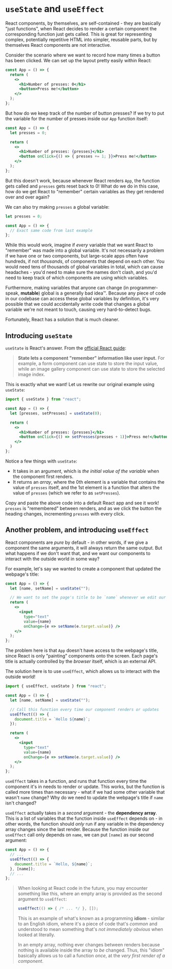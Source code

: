 # `useState` and `useEffect`

React components, by themselves, are self-contained - they are basically "just
functions", when React decides to render a certain component the corresponding
function just gets called. This is great for representing complex, potentially
repetitive HTML into simpler, reusable parts, but by themselves React components
are not interactive.

Consider the scenario where we want to record how many times a button has been
clicked. We can set up the layout pretty easily within React:

```jsx
const App = () => {
  return (
    <>
      <h1>Number of presses: 0</h1>
      <button>Press me!</button>
    </>
  );
};
```

But how do we keep track of the number of button presses? If we try to put the
variable for the number of presses inside our `App` function itself:

```jsx
const App = () => {
  let presses = 0;

  return (
    <>
      <h1>Number of presses: {presses}</h1>
      <button onClick={() => { presses += 1; }}>Press me!</button>
    </>
  );
};
```

But this doesn't work, because whenever React renders `App`, the function gets
called and `presses` gets reset back to 0! What do we do in this case, how do
we get React to "remember" certain variables as they get rendered over and over
again?

We can also try making `presses` a global variable:

```jsx
let presses = 0;

const App = () => {
  // Exact same code from last example
};
```

While this would work, imagine if *every* variable that we want React to "remember"
was made into a global variable. It's not necessarily a problem if we have one or
two components, but large-scale apps often have hundreds, if not *thousands*, of
components that depend on each other. You would need tens of thousands of global
variables in total, which can cause headaches - you'd need to make sure the names
don't clash, and you'd need to keep track of which components are using which
variables.

Furthermore, making variables that anyone can change (in programmer-speak, **mutable**)
global is a generally bad idea™️. Because any piece of code in our codebase can access
these global variables by definition, it's very possible that we could accidentally
write code that changes a global variable we're not meant to touch, causing very
hard-to-detect bugs.

Fortunately, React has a solution that is much cleaner.

## Introducing `useState`

`useState` is React's answer. From the [official React guide](https://react.dev/reference/react/hooks):

> **State lets a component "remember" information like user input.** For example,
> a form component can use state to store the input value, while an image gallery
> component can use state to store the selected image index.

This is exactly what we want! Let us rewrite our original example using `useState`:

```jsx
import { useState } from "react";

const App = () => {
  let [presses, setPresses] = useState(0);

  return (
    <>
      <h1>Number of presses: {presses}</h1>
      <button onClick={() => setPresses(presses + 1)}>Press me!</button>
    </>
  )
};
```

Notice a few things with `useState`:
- It takes in an argument, which is *the initial value of the variable* when the
  component first renders.
- It returns an *array*, where the 0th element is a variable that contains the
  value of `presses` itself, and the 1st element is a function that alters the
  value of `presses` (which we refer to as `setPresses`).

Copy and paste the above code into a default React app and see it work! `presses`
is "remembered" between renders, and as we click the button the heading changes,
incrementing `presses` with every click.

## Another problem, and introducing `useEffect`

React components are *pure* by default - in other words, if we give a component
the same arguments, it will always return the same output. But what happens if
we don't want that, and we want our components to interact with the outside world
in some way?

For example, let's say we wanted to create a component that updated the webpage's
title:

```jsx
const App = () => {
  let [name, setName] = useState("");

  // We want to set the page's title to be `name` whenever we edit our input
  return (
    <>
      <input
        type="text"
        value={name}
        onChange={e => setName(e.target.value)} />
    </>
  );
};
```

The problem here is that `App` doesn't have access to the webpage's title, since
React is only "painting" components onto the screen. Each page's title is actually
controlled by the *browser* itself, which is an external API.

The solution here is to use `useEffect`, which allows us to interact with the
outside world!

```jsx
import { useEffect, useState } from "react";

const App = () => {
  let [name, setName] = useState("");

  // Call this function every time our component renders or updates
  useEffect(() => {
    document.title = `Hello ${name}`;
  });

  return (
    <>
      <input
        type="text"
        value={name}
        onChange={e => setName(e.target.value)} />
    </>
  );
};
```

`useEffect` takes in a function, and runs that function every time the component
it's in needs to render or update. This works, but the function is called more
times than necessary - what if we had some other variable that wasn't `name` change?
Why do we need to update the webpage's title if `name` isn't changed?

`useEffect` actually takes in a *second* argument - the **dependency array**. This
is a list of variables that the function inside `useEffect` depends on - in other
words, the function should *only* run if any variable in the dependency array changes
since the last render. Because the function inside our `useEffect` call only depends
on `name`, we can put `[name]` as our second argument:

```jsx
const App = () => {
  // ...
  useEffect(() => {
    document.title = `Hello, ${name}`;
  }, [name]);
  // ...
};
```

> When looking at React code in the future, you may encounter something like this, where
> an empty array is provided as the second argument to `useEffect`:
> 
> ```jsx
> useEffect(() => { /* ... */ }, []);
> ```
>
> This is an example of what's known as a programming **idiom** - similar to an English
> idiom, where it's a piece of code that's *common* and understood to mean something
> that's *not immediately obvious* when looked at literally.
> 
> In an empty array, nothing ever changes between renders because nothing is available
> inside the array to *be* changed. Thus, this "idiom" basically allows us to call a
> function *once*, at the *very first render of a component*.
